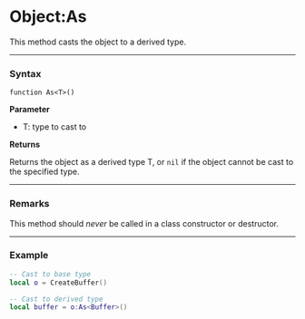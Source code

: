 # Object:As

This method casts the object to a derived type.

---
### Syntax

`function As<T>()`

**Parameter**
- T: type to cast to

**Returns**

Returns the object as a derived type T, or `nil` if the object cannot be cast to the specified type.

---
### Remarks

This method should *never* be called in a class constructor or destructor.

---
### Example

```lua
-- Cast to base type
local o = CreateBuffer()

-- Cast to derived type
local buffer = o:As<Buffer>()
```